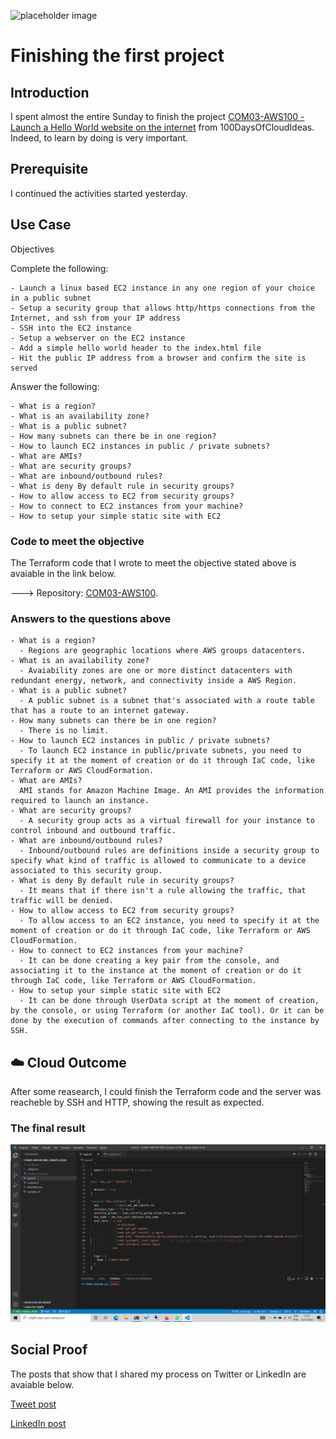 ![placeholder image](https://dailymedia.case.edu/wp-content/uploads/2017/11/28152832/computer-code.jpg)

# Finishing the first project

## Introduction

I spent almost the entire Sunday to finish the project [COM03-AWS100 - Launch a Hello World website on the internet](https://github.com/100DaysOfCloud/100DaysOfCloudIdeas/blob/master/Projects/COM/COM03/COM03-AWS100.md) from 100DaysOfCloudIdeas. Indeed, to learn by doing is very important.

## Prerequisite

I continued the activities started yesterday. 
## Use Case

Objectives

Complete the following:

    - Launch a linux based EC2 instance in any one region of your choice in a public subnet
    - Setup a security group that allows http/https connections from the Internet, and ssh from your IP address
    - SSH into the EC2 instance
    - Setup a webserver on the EC2 instance
    - Add a simple hello world header to the index.html file
    - Hit the public IP address from a browser and confirm the site is served

Answer the following:

    - What is a region?
    - What is an availability zone?
    - What is a public subnet?
    - How many subnets can there be in one region?
    - How to launch EC2 instances in public / private subnets?
    - What are AMIs?
    - What are security groups?
    - What are inbound/outbound rules?
    - What is deny By default rule in security groups?
    - How to allow access to EC2 from security groups?
    - How to connect to EC2 instances from your machine?
    - How to setup your simple static site with EC2

### Code to meet the objective

The Terraform code that I wrote to meet the objective stated above is avaiable in the link below.

---> Repository: [COM03-AWS100](https://github.com/eduardoegito/COM03-AWS100).
### Answers to the questions above

    - What is a region?
      - Regions are geographic locations where AWS groups datacenters.
    - What is an availability zone?
      - Avaiability zones are one or more distinct datacenters with redundant energy, network, and connectivity inside a AWS Region.  
    - What is a public subnet?
      - A public subnet is a subnet that's associated with a route table that has a route to an internet gateway.
    - How many subnets can there be in one region?
      - There is no limit.
    - How to launch EC2 instances in public / private subnets?
      - To launch EC2 instance in public/private subnets, you need to specify it at the moment of creation or do it through IaC code, like Terraform or AWS CloudFormation.
    - What are AMIs?
      AMI stands for Amazon Machine Image. An AMI provides the information required to launch an instance.
    - What are security groups?
      - A security group acts as a virtual firewall for your instance to control inbound and outbound traffic.
    - What are inbound/outbound rules?
      - Inbound/outbound rules are definitions inside a security group to specify what kind of traffic is allowed to communicate to a device associated to this security group.
    - What is deny By default rule in security groups?
      - It means that if there isn't a rule allowing the traffic, that traffic will be denied.
    - How to allow access to EC2 from security groups?
      - To allow access to an EC2 instance, you need to specify it at the moment of creation or do it through IaC code, like Terraform or AWS CloudFormation.
    - How to connect to EC2 instances from your machine?
      - It can be done creating a key pair from the console, and associating it to the instance at the moment of creation or do it through IaC code, like Terraform or AWS CloudFormation.
    - How to setup your simple static site with EC2
      - It can be done through UserData script at the moment of creation, by the console, or using Terraform (or another IaC tool). Or it can be done by the execution of commands after connecting to the instance by SSH. 
## ☁️ Cloud Outcome

After some reasearch, I could finish the Terraform code and the server was reacheble by SSH and HTTP, showing the result as expected.

### The final result

![Screenshot](../../images/img03.png)

## Social Proof

The posts that show that I shared my process on Twitter or LinkedIn are avaiable below.

[Tweet post](https://twitter.com/eduardoegito/status/1470190084200833027)

[LinkedIn post](https://www.linkedin.com/posts/eduardoegito_100daysofcloud-aws-terraform-activity-6875955909852442624-LqcR/)